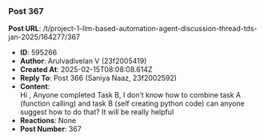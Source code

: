 ### Post 367
**Post URL**: /t/project-1-llm-based-automation-agent-discussion-thread-tds-jan-2025/164277/367
- **ID**: 595266
- **Author**: Arulvadivelan V (23f2005419)
- **Created At**: 2025-02-15T08:08:08.614Z
- **Reply To**: Post 366 (Saniya Naaz, 23f2002592)
- **Content**:  
  Hi ,
Anyone completed Task B, I don’t know how to combine task A (function calling) and task B (self creating python code)
can anyone suggest how to do that? It will be really helpful
- **Reactions**: None
- **Post Number**: 367

